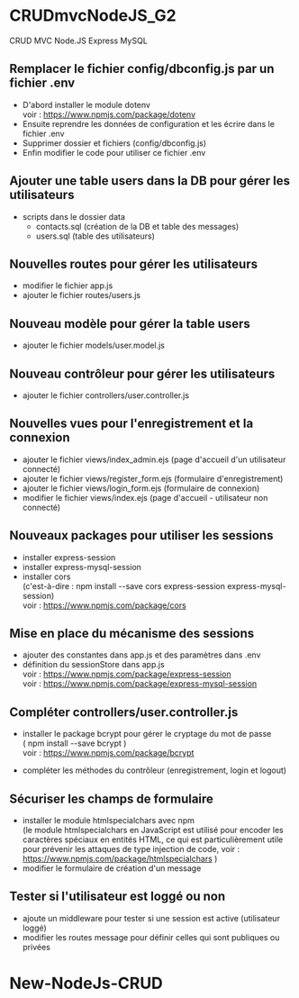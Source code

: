 # CRUDmvcNodeJS_G2
CRUD MVC Node.JS Express MySQL

## Remplacer le fichier config/dbconfig.js par un fichier .env
- D'abord installer le module dotenv  
voir : https://www.npmjs.com/package/dotenv  
- Ensuite reprendre les données de configuration et les écrire dans le fichier .env
- Supprimer dossier et fichiers (config/dbconfig.js)
- Enfin modifier le code pour utiliser ce fichier .env

## Ajouter une table users dans la DB pour gérer les utilisateurs
- scripts dans le dossier data
    - contacts.sql (création de la DB et table des messages)
    - users.sql (table des utilisateurs)

## Nouvelles routes pour gérer les utilisateurs
- modifier le fichier app.js
- ajouter le fichier routes/users.js

## Nouveau modèle pour gérer la table users
- ajouter le fichier models/user.model.js

## Nouveau contrôleur pour gérer les utilisateurs
- ajouter le fichier controllers/user.controller.js

## Nouvelles vues pour l'enregistrement et la connexion
- ajouter le fichier views/index_admin.ejs (page d'accueil d'un utilisateur connecté)
- ajouter le fichier views/register_form.ejs (formulaire d'enregistrement)
- ajouter le fichier views/login_form.ejs (formulaire de connexion)
- modifier le fichier views/index.ejs (page d'accueil - utilisateur non connecté)

## Nouveaux packages pour utiliser les sessions
- installer express-session
- installer express-mysql-session
- installer cors  
(c'est-à-dire : npm install --save cors express-session express-mysql-session)  
voir : https://www.npmjs.com/package/cors

## Mise en place du mécanisme des sessions
- ajouter des constantes dans app.js et des paramètres dans .env
- définition du sessionStore dans app.js  
voir : https://www.npmjs.com/package/express-session  
voir : https://www.npmjs.com/package/express-mysql-session  

## Compléter controllers/user.controller.js

- installer le package bcrypt pour gérer le cryptage du mot de passe  
  ( npm install --save bcrypt )  
  voir : https://www.npmjs.com/package/bcrypt

- compléter les méthodes du contrôleur (enregistrement, login et logout) 

## Sécuriser les champs de formulaire

- installer le module htmlspecialchars avec npm  
(le module htmlspecialchars en JavaScript est utilisé pour encoder les caractères spéciaux en entités HTML, ce qui est particulièrement utile pour prévenir les attaques de type injection de code, voir : https://www.npmjs.com/package/htmlspecialchars )
- modifier le formulaire de création d'un message

## Tester si l'utilisateur est loggé ou non

- ajoute un middleware pour tester si une session est active (utilisateur loggé)
- modifier les routes message pour définir celles qui sont publiques ou privées
# New-NodeJs-CRUD
